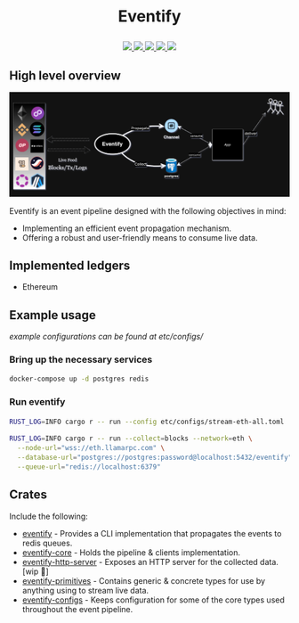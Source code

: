 # <p align="center">Eventify</p>

<p align="center">
<a href="https://github.com/lbkolev/eventify/blob/master/LICENSE-MIT">
<img src="https://img.shields.io/badge/license-MIT-blue.svg">
</a>
<a href="https://github.com/lbkolev/eventify/blob/master/LICENSE-APACHE">
<img src="https://img.shields.io/badge/license-APACHE2.0-blue.svg">
</a>
<a href="https://crates.io/crates/eventify">
<img src="https://img.shields.io/crates/v/eventify-cli.svg">
</a>
<a href="https://github.com/lbkolev/eventify/actions?query=workflow%3ACI+branch%3Amaster">
<img src="https://github.com/lbkolev/eventify/actions/workflows/ci.yml/badge.svg">
</a>
<a href="https://docs.rs/eventify">
<img src="https://img.shields.io/docsrs/eventify/latest">
</a>
</p>

## High level overview
<p align="center">
  <img src=".github/hl-overview-diagram.png" alt="Eventify High-Level Overview Diagram" width="850">
</p>

Eventify is an event pipeline designed with the following objectives in mind:
- Implementing an efficient event propagation mechanism.
- Offering a robust and user-friendly means to consume live data.

## Implemented ledgers
- Ethereum

## Example usage
*example configurations can be found at etc/configs/*
### Bring up the necessary services
```sh
docker-compose up -d postgres redis
```

### Run eventify
```sh
RUST_LOG=INFO cargo r -- run --config etc/configs/stream-eth-all.toml
```
```sh
RUST_LOG=INFO cargo r -- run --collect=blocks --network=eth \
  --node-url="wss://eth.llamarpc.com" \
  --database-url="postgres://postgres:password@localhost:5432/eventify" \
  --queue-url="redis://localhost:6379"
```

## Crates
Include the following:
- [eventify](./crates/eventify/) - Provides a CLI implementation that propagates the events to redis queues.
- [eventify-core](./crates/eventify-core) - Holds the pipeline & clients implementation.
- [eventify-http-server](./crates/eventify-http-server) - Exposes an HTTP server for the collected data. [wip 🚧]
- [eventify-primitives](./crates/eventify-primitives) - Contains generic & concrete types for use by anything using to stream live data.
- [eventify-configs](./crates/eventify-configs) - Keeps configuration for some of the core types used throughout the event pipeline.
